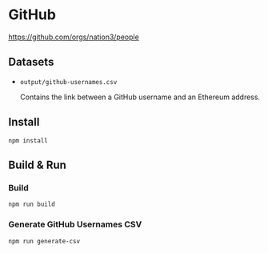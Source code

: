 # GitHub

https://github.com/orgs/nation3/people

## Datasets

- `output/github-usernames.csv`

  Contains the link between a GitHub username and an Ethereum address.

## Install

```
npm install
```

## Build & Run

### Build

```
npm run build
```

### Generate GitHub Usernames CSV

```
npm run generate-csv
```
